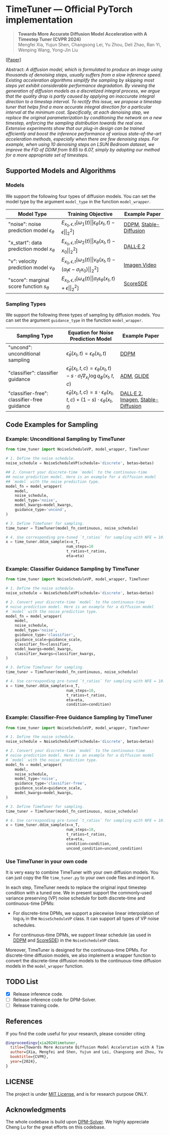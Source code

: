 # TimeTuner &mdash; Official PyTorch implementation

> **Towards More Accurate Diffusion Model Acceleration with A Timestep Tuner (CVPR 2024)** <br>
> Mengfei Xia, Yujun Shen, Changsong Lei, Yu Zhou, Deli Zhao, Ran Yi, Wenping Wang, Yong-Jin Liu <br>

[[Paper](https://openaccess.thecvf.com/content/CVPR2024/papers/Xia_Towards_More_Accurate_Diffusion_Model_Acceleration_with_A_Timestep_Tuner_CVPR_2024_paper.pdf)]

Abstract: *A diffusion model, which is formulated to produce an image using thousands of denoising steps, usually suffers from a slow inference speed. Existing acceleration algorithms simplify the sampling by skipping most steps yet exhibit considerable performance degradation. By viewing the generation of diffusion models as a discretized integral process, we argue that the quality drop is partly caused by applying an inaccurate integral direction to a timestep interval. To rectify this issue, we propose a timestep tuner that helps find a more accurate integral direction for a particular interval at the minimum cost. Specifically, at each denoising step, we replace the original parameterization by conditioning the network on a new timestep, enforcing the sampling distribution towards the real one. Extensive experiments show that our plug-in design can be trained efficiently and boost the inference performance of various state-of-the-art acceleration methods, especially when there are few denoising steps. For example, when using 10 denoising steps on LSUN Bedroom dataset, we improve the FID of DDIM from 9.65 to 6.07, simply by adopting our method for a more appropriate set of timesteps.*

## Supported Models and Algorithms

### Models

We support the following four types of diffusion models. You can set the model type by the argument `model_type` in the function `model_wrapper`.

| Model Type                                        | Training Objective                                           | Example Paper                                                      |
| ------------------------------------------------- | ------------------------------------------------------------ | ------------------------------------------------------------ |
| "noise": noise prediction model $\epsilon_\theta$ | $E_{x_{0},\epsilon,t}\left[\omega_1(t)\|\|\epsilon_\theta(x_t,t)-\epsilon\|\|_2^2\right]$ | [DDPM](https://arxiv.org/abs/2006.11239), [Stable-Diffusion](https://github.com/CompVis/stable-diffusion) |
| "x_start": data prediction model $x_\theta$       | $E_{x_0,\epsilon,t}\left[\omega_2(t)\|\|x_\theta(x_t,t)-x_0\|\|_2^2\right]$ | [DALL·E 2](https://arxiv.org/abs/2204.06125)                 |
| "v": velocity prediction model $v_\theta$         | $E_{x_0,\epsilon,t}\left[\omega_3(t)\|\|v_\theta(x_t,t)-(\alpha_t\epsilon - \sigma_t x_0)\|\|_2^2\right]$ | [Imagen Video](https://arxiv.org/abs/2210.02303)             |
| "score": marginal score function $s_\theta$       | $E_{x_0,\epsilon,t}\left[\omega_4(t)\|\|\sigma_t s_\theta(x_t,t)+\epsilon\|\|_2^2\right]$ | [ScoreSDE](https://arxiv.org/abs/2011.13456)                 |

### Sampling Types

We support the following three types of sampling by diffusion models. You can set the argument `guidance_type` in the function `model_wrapper`.

| Sampling Type                               | Equation for Noise Prediction Model                          | Example Paper                                                      |
| ------------------------------------------- | ------------------------------------------------------------ | ------------------------------------------------------------ |
| "uncond": unconditional sampling            | $\tilde\epsilon_\theta(x_t,t)=\epsilon_\theta(x_t,t)$        | [DDPM](https://arxiv.org/abs/2006.11239)                     |
| "classifier": classifier guidance           | $\tilde\epsilon_\theta(x_t,t,c)=\epsilon_\theta(x_t,t)-s\cdot\sigma_t\nabla_{x_t}\log q_\phi(x_t,t,c)$ | [ADM](https://arxiv.org/abs/2105.05233), [GLIDE](https://arxiv.org/abs/2112.10741) |
| "classifier-free": classifier-free guidance | $\tilde\epsilon_\theta(x_t,t,c)=s\cdot \epsilon_\theta(x_t,t,c)+(1-s)\cdot\epsilon_\theta(x_t,t)$ | [DALL·E 2](https://arxiv.org/abs/2204.06125), [Imagen](https://arxiv.org/abs/2205.11487), [Stable-Diffusion](https://github.com/CompVis/stable-diffusion) |

## Code Examples for Sampling

### Example: Unconditional Sampling by TimeTuner

```python
from time_tuner import NoiseScheduleVP, model_wrapper, TimeTuner

# 1. Define the noise schedule.
noise_schedule = NoiseScheduleVP(schedule='discrete', betas=betas)

## 2. Convert your discrete-time `model` to the continuous-time
## noise prediction model. Here is an example for a diffusion model
## `model` with the noise prediction type.
model_fn = model_wrapper(
    model,
    noise_schedule,
    model_type='noise',
    model_kwargs=model_kwargs,
    guidance_type='uncond',
)

# 3. Define TimeTuner for sampling.
time_tuner = TimeTuner(model_fn_continuous, noise_schedule)

# 4. Use corresponding pre-tuned `t_ratios` for sampling with NFE = 10.
x = time_tuner.ddim_sample(x=x_T,
                           num_steps=10
                           t_ratios=t_ratios,
                           eta=eta)
```

### Example: Classifier Guidance Sampling by TimeTuner

```python
from time_tuner import NoiseScheduleVP, model_wrapper, TimeTuner

# 1. Define the noise schedule.
noise_schedule = NoiseScheduleVP(schedule='discrete', betas=betas)

# 2. Convert your discrete-time `model` to the continuous-time
# noise prediction model. Here is an example for a diffusion model
# `model` with the noise prediction type.
model_fn = model_wrapper(
    model,
    noise_schedule,
    model_type='noise',
    guidance_type='classifier',
    guidance_scale=guidance_scale,
    classifier_fn=classifier,
    model_kwargs=model_kwargs,
    classifier_kwargs=classifier_kwargs,
)

# 3. Define TimeTuner for sampling.
time_tuner = TimeTuner(model_fn_continuous, noise_schedule)

# 4. Use corresponding pre-tuned `t_ratios` for sampling with NFE = 10.
x = time_tuner.ddim_sample(x=x_T,
                           num_steps=10,
                           t_ratios=t_ratios,
                           eta=eta,
                           condition=condition)
```

### Example: Classifier-Free Guidance Sampling by TimeTuner

```python
from time_tuner import NoiseScheduleVP, model_wrapper, TimeTuner

# 1. Define the noise schedule.
noise_schedule = NoiseScheduleVP(schedule='discrete', betas=betas)

# 2. Convert your discrete-time `model` to the continuous-time
# noise prediction model. Here is an example for a diffusion model
# `model` with the noise prediction type.
model_fn = model_wrapper(
    model,
    noise_schedule,
    model_type='noise',
    guidance_type='classifier-free',
    guidance_scale=guidance_scale,
    model_kwargs=model_kwargs,
)

# 3. Define TimeTuner for sampling.
time_tuner = TimeTuner(model_fn_continuous, noise_schedule)

# 4. Use corresponding pre-tuned `t_ratios` for sampling with NFE = 10.
x = time_tuner.ddim_sample(x=x_T,
                           num_steps=10,
                           t_ratios=t_ratios,
                           eta=eta,
                           condition=condition,
                           uncond_condition=uncond_condition)
```

### Use TimeTuner in your own code

It is very easy to combine TimeTuner with your own diffusion models. You can just copy the file `time_tuner.py` to your own code files and import it.

In each step, TimeTuner needs to replace the original input timestep condition with a tuned one. We in present support the commonly-used variance preserving (VP) noise schedule for both discrete-time and continuous-time DPMs:

- For discrete-time DPMs, we support a piecewise linear interpolation of $\log\alpha_t$  in the `NoiseScheduleVP` class. It can support all types of VP noise schedules.

- For continuous-time DPMs, we support linear schedule (as used in [DDPM](https://arxiv.org/abs/2006.11239) and [ScoreSDE](https://arxiv.org/abs/2011.13456)) in the `NoiseScheduleVP` class.

Moreover, TimeTuner is designed for the continuous-time DPMs. For discrete-time diffusion models, we also implement a wrapper function to convert the discrete-time diffusion models to the continuous-time diffusion models in the `model_wrapper` function.

## TODO List

- [x] Release inference code.
- [ ] Release inference code for DPM-Solver.
- [ ] Release training code.

## References

If you find the code useful for your research, please consider citing

```bib
@inproceedings{xia2024timetuner,
  title={Towards More Accurate Diffusion Model Acceleration with A Timestep Tuner},
  author={Xia, Mengfei and Shen, Yujun and Lei, Changsong and Zhou, Yu and Zhao, Deli and Yi, Ran and Wang, Wenping and Liu, Yong-Jin},
  booktitle={CVPR},
  year={2024},
}
```

## LICENSE

The project is under [MIT License](./LICENSE), and is for research purpose ONLY.

## Acknowledgments

The whole codebase is build upon [DPM-Solver](https://github.com/LuChengTHU/dpm-solver). We highly appreciate Cheng Lu for the great efforts on this codebase.
